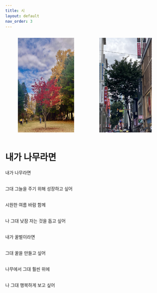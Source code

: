 ```yaml
---
title: 시
layout: default
nav_order: 3
---
```


<div style="display: flex; justify-content: center;">
    <figure>
    <img src="./images/tree.jpg" alt="Tree" style="height: 300px;">
    </figure>
        <figure>
    <img src="./images/tree2.jpg" alt="Another tree" style="height: 300px;">
    </figure>
</div>

# 내가 나무라면

<p style="text-align: center; font-size:20px;">

내가 나무라면 <br><br>

그대 그늘을 주기 위해 성장하고 싶어 <br><br>

시원한 여름 바람 함께 <br><br>

나 그대 낮잠 자는 것을 돕고 싶어 <br><br>

내가 꿀벌이라면 <br><br>

그대 꿀을 만들고 싶어 <br><br>

나무에서 그대 훨씬 위에 <br><br>

나 그대 행복하게 보고 싶어

</p>